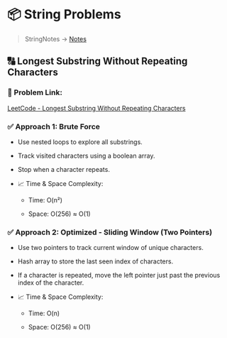 # 📦 String Problems

> StringNotes -> [Notes](./notes.md)

## 🔠 Longest Substring Without Repeating Characters

### 🔗 Problem Link:

[LeetCode - Longest Substring Without Repeating Characters](https://leetcode.com/problems/longest-substring-without-repeating-characters/)

### ✅ Approach 1: Brute Force

- Use nested loops to explore all substrings.

- Track visited characters using a boolean array.

- Stop when a character repeats.

- 📈 Time & Space Complexity:

  - Time: O(n²)

  - Space: O(256) ≈ O(1)

### ✅ Approach 2: Optimized - Sliding Window (Two Pointers)

- Use two pointers to track current window of unique characters.

- Hash array to store the last seen index of characters.

- If a character is repeated, move the left pointer just past the previous index of the character.

- 📈 Time & Space Complexity:

  - Time: O(n)

  - Space: O(256) ≈ O(1)

